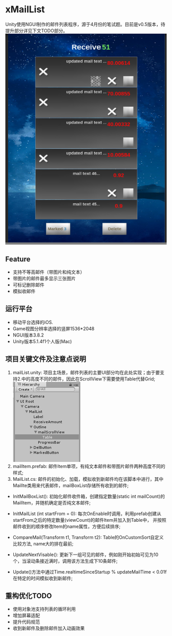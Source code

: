 # xMailList
Unity使用NGUI制作的邮件列表程序，源于4月份的笔试题。目前是v0.5版本，待提升部分详见下文TODO部分。  
![](snap/mailList_run.png)

## Feature
- 支持不等高邮件（带图片和纯文本）
- 带图片的邮件最多显示三张图片
- 可标记删除邮件
- 模拟收邮件

## 运行平台
- 移动平台选择的iOS.
- Game视图分辨率选择的竖屏1536*2048
- NGUI版本3.8.2
- Unity版本5.1.4f1个人版(Mac)

## 项目关键文件及注意点说明
1. mailList.unity: 项目主场景，邮件列表的主要UI部分均在此处实现；由于要支持2.中的高度不同的邮件，因此在ScrollView下需要使用Table代替Grid;  
![](snap/hierarchy.png)
2. mailItem.prefab: 邮件Item单项，有纯文本邮件和带图片邮件两种高度不同的样式;
3. MailList.cs: 邮件的初始化、加载，模拟收到新邮件均在该脚本中进行，其中MailIte类用来代表邮件，mailBoxList存储所有收到的邮件;
  - InitMailBoxList(): 初始化邮件收件箱，创建指定数量(static int mailCount)的MailItem，并随机确定是否纯文本邮件;

  - InitMailList (int startFrom = 0): 每次OnEnable时调用，利用prefab创建从startFrom之后的特定数量(viewCount)的邮件Item并加入到Table中，
  并按照邮件收到的顺序修改Item的name属性，方便后续排序;

  - CompareMail(Transform t1, Transform t2): Table的OnCustomSort自定义比较方法, name大的排在最前;

  - UpdateNextVisable(): 更新下一组可见的邮件，例如刚开始初始可见为10个，当滚动条接近满时，调用该方法生成下10条邮件;

  - Update()方法中通过Time.realtimeSinceStartup % updateMailTime < 0.01f在特定的时间模拟收到新邮件;


## 重构优化TODO
- 使用对象池支持列表的循环利用
- 增加屏幕适配
- 提升代码规范
- 收到新邮件及删除邮件加入动画效果
